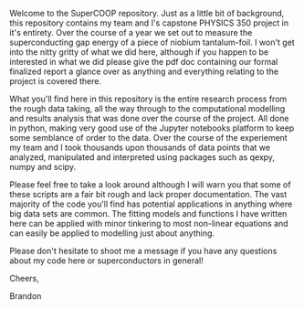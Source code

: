 Welcome to the SuperCOOP repository. Just as a little bit of background, this repository contains my team and I's capstone PHYSICS 350 project in it's entirety. Over the course of a year we set out to measure the superconducting gap energy of a piece of niobium tantalum-foil. I won't get into the nitty gritty of what we did here, although if you happen to be interested in what we did please give the pdf doc containing our formal finalized report a glance over as anything and everything relating to the project is covered there.  

What you'll find here in this repository is the entire research process from the rough data taking, all the way through to the computational modelling and results analysis that was done over the course of the project. All done in python, making very good use of the Jupyter notebooks platform to keep some semblance of order to the data. Over the course of the experiement my team and I took thousands upon thousands of data points that we analyzed, manipulated and interpreted using packages such as qexpy, numpy and scipy.

Please feel free to take a look around although I will warn you that some of these scripts are a fair bit rough and lack proper documentation. The vast majority of the code you'll find has  potential applications in anything where big data sets are common. The fitting models and functions I have written here can be applied with minor tinkering to most non-linear equations and can easily be applied to modelling just about anything. 

Please don't hesitate to shoot me a message if you have any questions about my code here or superconductors in general!

Cheers,

Brandon

